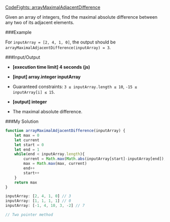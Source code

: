 [CodeFights: arrayMaximalAdjacentDifference]()

Given an array of integers, find the maximal absolute difference between any two of its adjacent elements.

###Example

For `inputArray = [2, 4, 1, 0]`, the output should be
`arrayMaximalAdjacentDifference(inputArray) = 3`.

###Input/Output

* **[execution time limit] 4 seconds (js)**

* **[input] array.integer inputArray**

* Guaranteed constraints:
`3 ≤ inputArray.length ≤ 10`,
`-15 ≤ inputArray[i] ≤ 15`.

* **[output] integer**

* The maximal absolute difference.

###My Solution 
```js
function arrayMaximalAdjacentDifference(inputArray) {
    let max = 0
    let current
    let start = 0
    let end = 1
    while(end < inputArray.length){
        current = Math.max(Math.abs(inputArray[start]-inputArray[end]), Math.abs(inputArray[end]-inputArray[start]))
        max = Math.max(max, current)
        end++
        start++
    }
    return max
}

inputArray: [2, 4, 1, 0] // 3
inputArray: [1, 1, 1, 1] // 0
inputArray: [-1, 4, 10, 3, -2] // 7

// Two pointer method
```